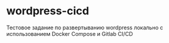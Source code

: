 # wordpress-cicd
Тестовое задание по развертыванию wordpress локально с использованием Docker Compose и Gitlab CI/CD 
